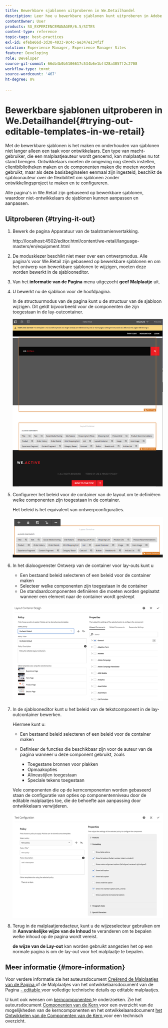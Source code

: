 ```yaml
---
title: Bewerkbare sjablonen uitproberen in We.Detailhandel
description: Leer hoe u bewerkbare sjablonen kunt uitproberen in Adobe Experience Manager met We.Retail.
contentOwner: User
products: SG_EXPERIENCEMANAGER/6.5/SITES
content-type: reference
topic-tags: best-practices
exl-id: efebe66d-3d30-4033-9c4c-ae347e134f2f
solution: Experience Manager, Experience Manager Sites
feature: Developing
role: Developer
source-git-commit: 66db4b0b5106617c534b6e1bf428a3057f2c2708
workflow-type: tm+mt
source-wordcount: '467'
ht-degree: 0%

---
```


# Bewerkbare sjablonen uitproberen in We.Detailhandel{#trying-out-editable-templates-in-we-retail}

Met de bewerkbare sjablonen is het maken en onderhouden van sjablonen niet langer alleen een taak voor ontwikkelaars. Een type van macht-gebruiker, die een malplaatjeauteur wordt genoemd, kan malplaatjes nu tot stand brengen. Ontwikkelaars moeten de omgeving nog steeds instellen, clientbibliotheken maken en de componenten maken die moeten worden gebruikt, maar als deze basisbeginselen eenmaal zijn ingesteld, beschikt de sjabloonauteur over de flexibiliteit om sjablonen zonder ontwikkelingsproject te maken en te configureren.

Alle pagina&#39;s in We.Retail zijn gebaseerd op bewerkbare sjablonen, waardoor niet-ontwikkelaars de sjablonen kunnen aanpassen en aanpassen.

## Uitproberen {#trying-it-out}

1. Bewerk de pagina Apparatuur van de taalstramienvertakking.

   http://localhost:4502/editor.html/content/we-retail/language-masters/en/equipment.html

1. De moduskiezer beschikt niet meer over een ontwerpmodus. Alle pagina&#39;s voor We.Retail zijn gebaseerd op bewerkbare sjablonen en om het ontwerp van bewerkbare sjablonen te wijzigen, moeten deze worden bewerkt in de sjablooneditor.
1. Van het **informatie van de Pagina** menu uitgezocht **geef Malplaatje** uit.
1. U bewerkt nu de sjabloon voor de hoofdpagina.

   In de structuurmodus van de pagina kunt u de structuur van de sjabloon wijzigen. Dit geldt bijvoorbeeld voor de componenten die zijn toegestaan in de lay-outcontainer.

   ![ chlimage_1-138 ](assets/chlimage_1-138.png)

1. Configureer het beleid voor de container van de layout om te definiëren welke componenten zijn toegestaan in de container.

   Het beleid is het equivalent van ontwerpconfiguraties.

   ![ chlimage_1-139 ](assets/chlimage_1-139.png)

1. In het dialoogvenster Ontwerp van de container voor lay-outs kunt u

   * Een bestaand beleid selecteren of een beleid voor de container maken
   * Selecteer welke componenten zijn toegestaan in de container
   * De standaardcomponenten definiëren die moeten worden geplaatst wanneer een element naar de container wordt gesleept

   ![ chlimage_1-140 ](assets/chlimage_1-140.png)

1. In de sjablooneditor kunt u het beleid van de tekstcomponent in de lay-outcontainer bewerken.

   Hiermee kunt u:

   * Een bestaand beleid selecteren of een beleid voor de container maken
   * Definieer de functies die beschikbaar zijn voor de auteur van de pagina wanneer u deze component gebruikt, zoals

      * Toegestane bronnen voor plakken
      * Opmaakopties
      * Alineastijlen toegestaan
      * Speciale tekens toegestaan

   Vele componenten die op de kerncomponenten worden gebaseerd staan de configuratie van opties op componentenniveau door de editable malplaatjes toe, die de behoefte aan aanpassing door ontwikkelaars verwijderen.

   ![ chlimage_1-141 ](assets/chlimage_1-141.png)

1. Terug in de malplaatjeredacteur, kunt u de wijzeselecteur gebruiken om in **Aanvankelijke wijze van de Inhoud** te veranderen om te bepalen welke inhoud op de pagina wordt vereist.

   **de wijze van de Lay-out** kan worden gebruikt aangezien het op een normale pagina is om de lay-out voor het malplaatje te bepalen.

## Meer informatie {#more-information}

Voor verdere informatie zie het auteursdocument [ Creërend de Malplaatjes van de Pagina ](/help/sites-authoring/templates.md) of de Malplaatjes van het ontwikkelaarsdocument van de Pagina [ - editable ](/help/sites-developing/page-templates-editable.md) voor volledige technische details op editable malplaatjes.

U kunt ook wensen om [ kerncomponenten ](/help/sites-developing/we-retail-core-components.md) te onderzoeken. Zie het auteursdocument [ Componenten van de Kern ](https://experienceleague.adobe.com/docs/experience-manager-core-components/using/introduction.html?lang=nl-NL) voor een overzicht van de mogelijkheden van de kerncomponenten en het ontwikkelaarsdocument [ het Ontwikkelen van de Componenten van de Kern ](https://helpx.adobe.com/nl/experience-manager/core-components/using/developing.html) voor een technisch overzicht.
